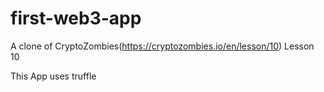 # first-web3-app
A clone of CryptoZombies(https://cryptozombies.io/en/lesson/10) Lesson 10

This App uses truffle
